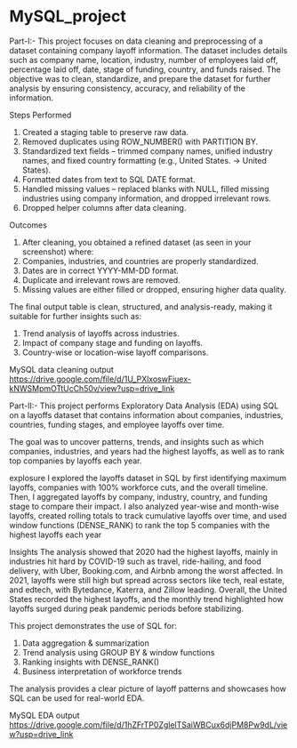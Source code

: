 # MySQL_project 

Part-I:- This project focuses on data cleaning and preprocessing of a dataset containing company layoff information. The dataset includes details such as company name, location, industry, number of employees laid off, percentage laid off, date, stage of funding, country, and funds raised.
The objective was to clean, standardize, and prepare the dataset for further analysis by ensuring consistency, accuracy, and reliability of the information.

Steps Performed
1. Created a staging table to preserve raw data.
2. Removed duplicates using ROW_NUMBER() with PARTITION BY.
3. Standardized text fields – trimmed company names, unified industry names, and fixed country formatting (e.g., United States. → United States).
4. Formatted dates from text to SQL DATE format.
5. Handled missing values – replaced blanks with NULL, filled missing industries using company information, and dropped irrelevant rows.
6. Dropped helper columns after data cleaning.

Outcomes
1. After cleaning, you obtained a refined dataset (as seen in your screenshot) where:
2. Companies, industries, and countries are properly standardized.
3. Dates are in correct YYYY-MM-DD format.
4. Duplicate and irrelevant rows are removed.
5. Missing values are either filled or dropped, ensuring higher data quality.

The final output table is clean, structured, and analysis-ready, making it suitable for further insights such as:
1. Trend analysis of layoffs across industries.
2. Impact of company stage and funding on layoffs.
3. Country-wise or location-wise layoff comparisons.

MySQL data cleaning output 
https://drive.google.com/file/d/1U_PXlxoswFiuex-kNWSMpmOTtUcCh50v/view?usp=drive_link

Part-II:- This project performs Exploratory Data Analysis (EDA) using SQL on a layoffs dataset that contains information about companies, industries, countries, funding stages, and employee layoffs over time.

The goal was to uncover patterns, trends, and insights such as which companies, industries, and years had the highest layoffs, as well as to rank top companies by layoffs each year.

explosure
I explored the layoffs dataset in SQL by first identifying maximum layoffs, companies with 100% workforce cuts, and the overall timeline. Then, I aggregated layoffs by company, industry, country, and funding stage to compare their impact. I also analyzed year-wise and month-wise layoffs, created rolling totals to track cumulative layoffs over time, and used window functions (DENSE_RANK) to rank the top 5 companies with the highest layoffs each year

Insights
The analysis showed that 2020 had the highest layoffs, mainly in industries hit hard by COVID-19 such as travel, ride-hailing, and food delivery, with Uber, Booking.com, and Airbnb among the worst affected. In 2021, layoffs were still high but spread across sectors like tech, real estate, and edtech, with Bytedance, Katerra, and Zillow leading. Overall, the United States recorded the highest layoffs, and the monthly trend highlighted how layoffs surged during peak pandemic periods before stabilizing.

This project demonstrates the use of SQL for:
1. Data aggregation & summarization
2. Trend analysis using GROUP BY & window functions
3. Ranking insights with DENSE_RANK()
4. Business interpretation of workforce trends

The analysis provides a clear picture of layoff patterns and showcases how SQL can be used for real-world EDA.

MySQL EDA output
https://drive.google.com/file/d/1hZFrTP0ZglelTSaiWBCux6djPM8Pw9dL/view?usp=drive_link
